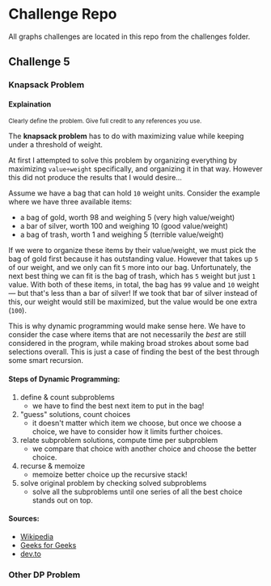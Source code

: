 # Challenge Repo
All graphs challenges are located in this repo from the challenges folder.

## Challenge 5
### Knapsack Problem
#### Explaination
<small>Clearly define the problem. Give full credit to any references you use.</small>

The **knapsack problem** has to do with maximizing value while keeping under a threshold of weight.

At first I attempted to solve this problem by organizing everything by maximizing `value÷weight` specifically, and organizing it in that way. However this did not produce the results that I would desire...

Assume we have a bag that can hold `10` weight units. Consider the example where we have three available items:
- a bag of gold, worth 98 and weighing 5 (very high value/weight)
- a bar of silver, worth 100 and weighing 10 (good value/weight)
- a bag of trash, worth 1 and weighing 5 (terrible value/weight)

If we were to organize these items by their value/weight, we must pick the bag of gold first because it has outstanding value. However that takes up `5` of our weight, and we only can fit `5` more into our bag. Unfortunately, the next best thing we can fit is the bag of trash, which has `5` weight but just `1` value. With both of these items, in total, the bag has `99` value and `10` weight &mdash; but that's less than a bar of silver! If we took that bar of silver instead of this, our weight would still be maximized, but the value would be one extra (`100`).

This is why dynamic programming would make sense here. We have to consider the case where items that are not necessarily the *best* are still considered in the program, while making broad strokes about some bad selections overall. This is just a case of finding the best of the best through some smart recursion.

#### Steps of Dynamic Programming:
1. define &amp; count subproblems
	- we have to find the best next item to put in the bag!
1. "guess" solutions, count choices
	- it doesn't matter which item we choose, but once we choose a choice, we have to consider how it limits further choices.
1. relate subproblem solutions, compute time per subproblem
	- we compare that choice with another choice and choose the better choice.
1. recurse &amp; memoize
	- memoize better choice up the recursive stack!
1. solve original problem by checking solved subproblems
	- solve all the subproblems until one series of all the best choice stands out on top.

#### Sources:
- [Wikipedia](https://en.wikipedia.org/wiki/Knapsack_problem)
- [Geeks for Geeks](https://www.geeksforgeeks.org/0-1-knapsack-problem-dp-10/)
- [dev.to](https://dev.to/downey/solving-the-knapsack-problem-with-dynamic-programming-4hce)

### Other DP Problem